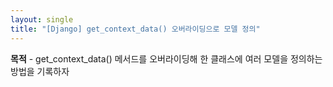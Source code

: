 ```yaml
---
layout: single
title: "[Django] get_context_data() 오버라이딩으로 모델 정의"
---
```


**목적** -   get_context_data() 메서드를 오버라이딩해 한 클래스에 여러 모델을 정의하는 방법을 기록하자
